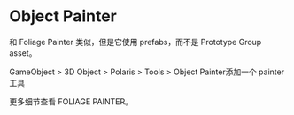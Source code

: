 # Object Painter

和 Foliage Painter 类似，但是它使用 prefabs，而不是 Prototype Group asset。

GameObject > 3D Object > Polaris > Tools > Object Painter​ 添加一个 painter 工具

更多细节查看 F​OLIAGE PAINTER​。

